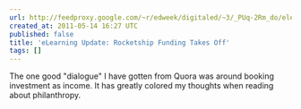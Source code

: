 ```yaml
---
url: http://feedproxy.google.com/~r/edweek/digitaled/~3/_PUq-2Rm_do/elearning_update_rocketship_fu.html
created_at: 2011-05-14 16:27 UTC
published: false
title: 'eLearning Update: Rocketship Funding Takes Off'
tags: []
---
```


The one good "dialogue" I have gotten from Quora was around booking investment as income. It has greatly colored my thoughts when reading about philanthropy.
